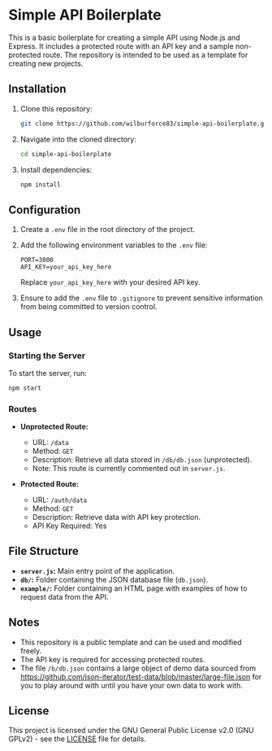 
# Simple API Boilerplate

This is a basic boilerplate for creating a simple API using Node.js and Express. It includes a protected route with an API key and a sample non-protected route. The repository is intended to be used as a template for creating new projects.

## Installation

1. Clone this repository:

   ```bash
   git clone https://github.com/wilburforce83/simple-api-boilerplate.git
   ```

2. Navigate into the cloned directory:

   ```bash
   cd simple-api-boilerplate
   ```

3. Install dependencies:

   ```bash
   npm install
   ```

## Configuration

1. Create a `.env` file in the root directory of the project.

2. Add the following environment variables to the `.env` file:

   ```
   PORT=3000
   API_KEY=your_api_key_here
   ```

   Replace `your_api_key_here` with your desired API key.

3. Ensure to add the `.env` file to `.gitignore` to prevent sensitive information from being committed to version control.

## Usage

### Starting the Server

To start the server, run:

```bash
npm start
```

### Routes

- **Unprotected Route:** 
  - URL: `/data`
  - Method: `GET`
  - Description: Retrieve all data stored in `/db/db.json` (unprotected).
  - Note: This route is currently commented out in `server.js`.

- **Protected Route:** 
  - URL: `/auth/data`
  - Method: `GET`
  - Description: Retrieve data with API key protection.
  - API Key Required: Yes

## File Structure

- **`server.js`:** Main entry point of the application.
- **`db/`:** Folder containing the JSON database file (`db.json`).
- **`example/`:** Folder containing an HTML page with examples of how to request data from the API.

## Notes

- This repository is a public template and can be used and modified freely.
- The API key is required for accessing protected routes.
- The file `/b/db.json` contains a large object of demo data sourced from https://github.com/json-iterator/test-data/blob/master/large-file.json for you to play around with until you have your own data to work with.

## License

This project is licensed under the GNU General Public License v2.0 (GNU GPLv2) - see the [LICENSE](LICENSE) file for details.

